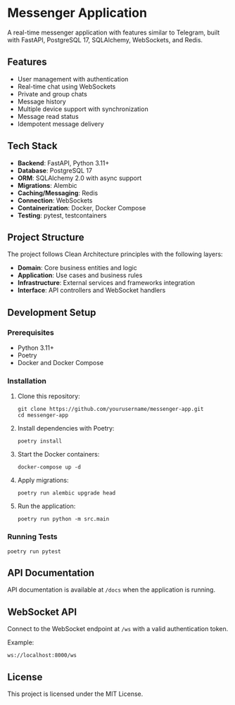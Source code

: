 # Messenger Application

A real-time messenger application with features similar to Telegram, built with FastAPI, PostgreSQL 17, SQLAlchemy, WebSockets, and Redis.

## Features

- User management with authentication
- Real-time chat using WebSockets
- Private and group chats
- Message history
- Multiple device support with synchronization
- Message read status
- Idempotent message delivery

## Tech Stack

- **Backend**: FastAPI, Python 3.11+
- **Database**: PostgreSQL 17
- **ORM**: SQLAlchemy 2.0 with async support
- **Migrations**: Alembic
- **Caching/Messaging**: Redis
- **Connection**: WebSockets
- **Containerization**: Docker, Docker Compose
- **Testing**: pytest, testcontainers

## Project Structure

The project follows Clean Architecture principles with the following layers:

- **Domain**: Core business entities and logic
- **Application**: Use cases and business rules
- **Infrastructure**: External services and frameworks integration
- **Interface**: API controllers and WebSocket handlers

## Development Setup

### Prerequisites

- Python 3.11+
- Poetry
- Docker and Docker Compose

### Installation

1. Clone this repository:
   ```
   git clone https://github.com/yourusername/messenger-app.git
   cd messenger-app
   ```

2. Install dependencies with Poetry:
   ```
   poetry install
   ```

3. Start the Docker containers:
   ```
   docker-compose up -d
   ```

4. Apply migrations:
   ```
   poetry run alembic upgrade head
   ```

5. Run the application:
   ```
   poetry run python -m src.main
   ```

### Running Tests

```
poetry run pytest
```

## API Documentation

API documentation is available at `/docs` when the application is running.

## WebSocket API

Connect to the WebSocket endpoint at `/ws` with a valid authentication token.

Example:
```
ws://localhost:8000/ws
```

## License

This project is licensed under the MIT License. 
